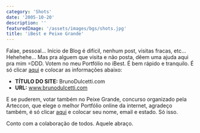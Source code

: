 ```yaml
---
category: 'Shots'
date: '2005-10-20'
description: ''
featuredImage: '/assets/images/bgs/shots.jpg'
title: 'iBest e Peixe Grande'
---
```


Falae, pessoal... Início de Blog é difícil, nenhum post, visitas fracas, etc... Hehehehe... Mas pra alguem que visita e não posta, dêem uma ajuda aqui pra mim =DDD. Votem no meu Portfólio no iBest. É bem rápido e tranquilo. É só clicar [aqui](http://www.premioibest.com.br/indicacao/ 'Indicar meu site no iBest [Este link abre em uma nova janela]') e colocar as informações abaixo:

- **TÍTULO DO SITE:** BrunoDulcetti.com
- **URL:** www.brunodulcetti.com

E se puderem, votar também no Peixe Grande, concurso organizado pela Arteccon, que elege o melhor Portfólio online da internet, agradeço também, é só clicar [aqui](http://www.arteccom.com.br/webdesign/peixegrande/voto/voto1.asp?acao=votar&user=ok&tipo=1&id=54') e colocar seu nome, email e estado. Só isso.

Conto com a colaboração de todos. Aquele abraço.
